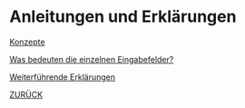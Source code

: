 # Anleitungen und Erklärungen

[Konzepte](Konzepte.md)

[Was bedeuten die einzelnen Eingabefelder?](Eingabefelder/Eingabefelder.md)

[Weiterführende Erklärungen](WeitereErlauterungen.md)

[ZURÜCK](/README.md)
